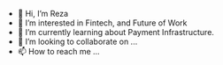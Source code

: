 - 👋 Hi, I’m Reza
- 👀 I’m interested in Fintech, and Future of Work
- 🌱 I’m currently learning about Payment Infrastructure.
- 💞️ I’m looking to collaborate on ...
- 📫 How to reach me ...

<!---
mrezafarahani/mrezafarahani is a ✨ special ✨ repository because its `README.md` (this file) appears on your GitHub profile.
You can click the Preview link to take a look at your changes.
--->
